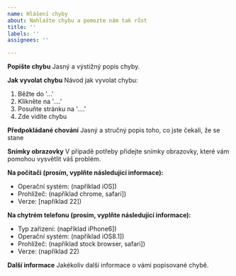 ```yaml
---
name: Hlášení chyby
about: Nahlašte chybu a pomozte nám tak růst
title: ''
labels: ''
assignees: ''

---
```


**Popište chybu**
Jasný a výstižný popis chyby.

**Jak vyvolat chybu**
Návod jak vyvolat chybu:
1. Běžte do '...'
2. Klikněte na '....'
3. Posuňte stránku na '....'
4. Zde vidíte chybu

**Předpokládané chování**
Jasný a stručný popis toho, co jste čekali, že se stane

**Snímky obrazovky**
V případě potřeby přidejte snímky obrazovky, které vám pomohou vysvětlit váš problém.

**Na počítači (prosím, vyplňte následující informace):**
 - Operační systém: (například iOS])
 - Prohlížeč: (například chrome, safari])
 - Verze: [například 22])

**Na chytrém telefonu (prosím, vyplňte následující informace):**
 - Typ zařízení: (například iPhone6])
 - Operační systém: (například iOS8.1])
 - Prohlížeč: (například stock browser, safari])
 - Verze: (například 22)

**Další informace**
Jakékoliv další informace o vámi popisované chybě.
